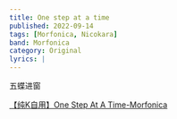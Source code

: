 ```yaml
---
title: One step at a time
published: 2022-09-14
tags: [Morfonica, Nicokara]
band: Morfonica
category: Original
lyrics: |
---
```

五蝶进窗

<summary>
    <a href="https://www.bilibili.com/video/BV1XQ7jzYEDL/">
        【纯K自用】One Step At A Time-Morfonica
    </a>
</summary>
